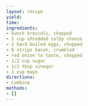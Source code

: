 ```yaml
---
layout: recipe
yield: 
time: 
ingredients:
- bunch broccoli, chopped
- 1 cup shredded colby cheese
- 2 hard boiled eggs, chopped
- 6 strips bacon, crumbled
- red onion to taste, chopped
- 1/2 cup sugar
- 1/2 tbsp vinegar
- 1 cup mayo
directions:
- Combine
methods:
- []
---
```

